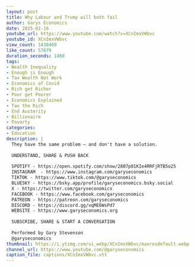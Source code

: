 ```yaml
---
layout: post
title: Why Labour and Trump will both fail
author: Garys Economics
date: 2025-02-16
youtube_url: https://www.youtube.com/watch?v=XCnImxVWbvc
youtube_id: XCnImxVWbvc
view_count: 1438469
like_count: 57079
duration_seconds: 1460
tags:
- Wealth Inequality
- Enough is Enough
- Tax Wealth Not Work
- Economics of Covid
- Rich get Richer
- Poor get Poorer
- Economics Explained
- Tax the Rich
- End Austerity
- Billionaire
- Poverty
categories:
- Education
description: |
  They have the same problem – and don't have a solution.
  
  UNDERSTAND, SHARE & PUSH BACK
  
  SPOTIFY - https://open.spotify.com/show/2807p01KIe4RRFjRTB5o25
  INSTAGRAM  - https://www.instagram.com/garyseconomics
  TIKTOK - https://www.tiktok.com/@garyseconomics
  BLUESKY - https://bsky.app/profile/garyseconomics.bsky.social
  X - https://twitter.com/garyseconomics
  FACEBOOK - https://www.facebook.com/garyseconomics
  PATREON - https://patreon.com/garyseconomics
  DISCORD - https://discord.gg/vqME6WsPd7
  WEBSITE - https://www.garyseconomics.org
  
  SUBSCRIBE, SHARE & START A CONVERSATION
  
  Performed by Gary Stevenson
  @garyseconomics
thumbnail: https://i.ytimg.com/vi_webp/XCnImxVWbvc/maxresdefault.webp
channel_url: https://www.youtube.com/@garyseconomics
caption_file: captions/XCnImxVWbvc.vtt
---
```

